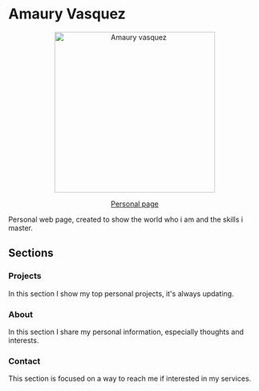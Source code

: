 # Amaury Vasquez

<p align="center"> 
  <img src="https://i.imgur.com/39jqiyC.jpg?1" width="320" alt="Amaury vasquez" />
</p>

<p align="center"><a href="https://amauryvasquez.com/" target="_blank"> Personal page </a> </p>

Personal web page, created to show the world who i am and the skills i master.

## Sections

### Projects

In this section I show my top personal projects, it's always updating.

### About

In this section I share my personal information, especially thoughts and interests.

### Contact

This section is focused on a way to reach me if interested in my services.
